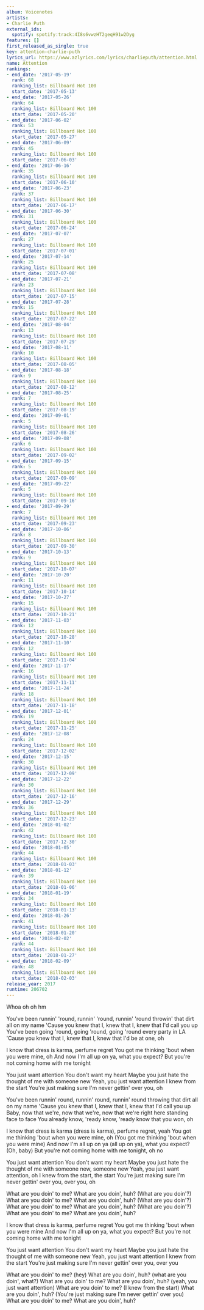 ```yaml
---
album: Voicenotes
artists:
- Charlie Puth
external_ids:
  spotify: spotify:track:4I8s6vwzHT2geqH91w2Dyg
features: []
first_released_as_single: true
key: attention-charlie-puth
lyrics_url: https://www.azlyrics.com/lyrics/charlieputh/attention.html
name: Attention
rankings:
- end_date: '2017-05-19'
  rank: 68
  ranking_list: Billboard Hot 100
  start_date: '2017-05-13'
- end_date: '2017-05-26'
  rank: 64
  ranking_list: Billboard Hot 100
  start_date: '2017-05-20'
- end_date: '2017-06-02'
  rank: 53
  ranking_list: Billboard Hot 100
  start_date: '2017-05-27'
- end_date: '2017-06-09'
  rank: 45
  ranking_list: Billboard Hot 100
  start_date: '2017-06-03'
- end_date: '2017-06-16'
  rank: 35
  ranking_list: Billboard Hot 100
  start_date: '2017-06-10'
- end_date: '2017-06-23'
  rank: 37
  ranking_list: Billboard Hot 100
  start_date: '2017-06-17'
- end_date: '2017-06-30'
  rank: 31
  ranking_list: Billboard Hot 100
  start_date: '2017-06-24'
- end_date: '2017-07-07'
  rank: 27
  ranking_list: Billboard Hot 100
  start_date: '2017-07-01'
- end_date: '2017-07-14'
  rank: 25
  ranking_list: Billboard Hot 100
  start_date: '2017-07-08'
- end_date: '2017-07-21'
  rank: 23
  ranking_list: Billboard Hot 100
  start_date: '2017-07-15'
- end_date: '2017-07-28'
  rank: 15
  ranking_list: Billboard Hot 100
  start_date: '2017-07-22'
- end_date: '2017-08-04'
  rank: 13
  ranking_list: Billboard Hot 100
  start_date: '2017-07-29'
- end_date: '2017-08-11'
  rank: 10
  ranking_list: Billboard Hot 100
  start_date: '2017-08-05'
- end_date: '2017-08-18'
  rank: 9
  ranking_list: Billboard Hot 100
  start_date: '2017-08-12'
- end_date: '2017-08-25'
  rank: 7
  ranking_list: Billboard Hot 100
  start_date: '2017-08-19'
- end_date: '2017-09-01'
  rank: 5
  ranking_list: Billboard Hot 100
  start_date: '2017-08-26'
- end_date: '2017-09-08'
  rank: 6
  ranking_list: Billboard Hot 100
  start_date: '2017-09-02'
- end_date: '2017-09-15'
  rank: 5
  ranking_list: Billboard Hot 100
  start_date: '2017-09-09'
- end_date: '2017-09-22'
  rank: 5
  ranking_list: Billboard Hot 100
  start_date: '2017-09-16'
- end_date: '2017-09-29'
  rank: 7
  ranking_list: Billboard Hot 100
  start_date: '2017-09-23'
- end_date: '2017-10-06'
  rank: 8
  ranking_list: Billboard Hot 100
  start_date: '2017-09-30'
- end_date: '2017-10-13'
  rank: 9
  ranking_list: Billboard Hot 100
  start_date: '2017-10-07'
- end_date: '2017-10-20'
  rank: 11
  ranking_list: Billboard Hot 100
  start_date: '2017-10-14'
- end_date: '2017-10-27'
  rank: 15
  ranking_list: Billboard Hot 100
  start_date: '2017-10-21'
- end_date: '2017-11-03'
  rank: 12
  ranking_list: Billboard Hot 100
  start_date: '2017-10-28'
- end_date: '2017-11-10'
  rank: 12
  ranking_list: Billboard Hot 100
  start_date: '2017-11-04'
- end_date: '2017-11-17'
  rank: 16
  ranking_list: Billboard Hot 100
  start_date: '2017-11-11'
- end_date: '2017-11-24'
  rank: 18
  ranking_list: Billboard Hot 100
  start_date: '2017-11-18'
- end_date: '2017-12-01'
  rank: 19
  ranking_list: Billboard Hot 100
  start_date: '2017-11-25'
- end_date: '2017-12-08'
  rank: 24
  ranking_list: Billboard Hot 100
  start_date: '2017-12-02'
- end_date: '2017-12-15'
  rank: 30
  ranking_list: Billboard Hot 100
  start_date: '2017-12-09'
- end_date: '2017-12-22'
  rank: 30
  ranking_list: Billboard Hot 100
  start_date: '2017-12-16'
- end_date: '2017-12-29'
  rank: 36
  ranking_list: Billboard Hot 100
  start_date: '2017-12-23'
- end_date: '2018-01-02'
  rank: 42
  ranking_list: Billboard Hot 100
  start_date: '2017-12-30'
- end_date: '2018-01-05'
  rank: 44
  ranking_list: Billboard Hot 100
  start_date: '2018-01-03'
- end_date: '2018-01-12'
  rank: 39
  ranking_list: Billboard Hot 100
  start_date: '2018-01-06'
- end_date: '2018-01-19'
  rank: 34
  ranking_list: Billboard Hot 100
  start_date: '2018-01-13'
- end_date: '2018-01-26'
  rank: 41
  ranking_list: Billboard Hot 100
  start_date: '2018-01-20'
- end_date: '2018-02-02'
  rank: 44
  ranking_list: Billboard Hot 100
  start_date: '2018-01-27'
- end_date: '2018-02-09'
  rank: 48
  ranking_list: Billboard Hot 100
  start_date: '2018-02-03'
release_year: 2017
runtime: 206702
---
```

Whoa oh oh hm

You've been runnin' 'round, runnin' 'round, runnin' 'round throwin' that dirt all on my name
'Cause you knew that I, knew that I, knew that I'd call you up
You've been going 'round, going 'round, going 'round every party in LA
'Cause you knew that I, knew that I, knew that I'd be at one, oh

I know that dress is karma, perfume regret
You got me thinking 'bout when you were mine, oh
And now I'm all up on ya, what you expect?
But you're not coming home with me tonight

You just want attention
You don't want my heart
Maybe you just hate the thought of me with someone new
Yeah, you just want attention
I knew from the start
You're just making sure I'm never gettin' over you, oh

You've been runnin' round, runnin' round, runnin' round throwing that dirt all on my name
'Cause you knew that I, knew that I, knew that I'd call you up
Baby, now that we're, now that we're, now that we're right here standing face to face
You already know, 'ready know, 'ready know that you won, oh

I know that dress is karma (dress is karma), perfume regret, yeah
You got me thinking 'bout when you were mine, oh
(You got me thinking 'bout when you were mine)
And now I'm all up on ya (all up on ya), what you expect?
(Oh, baby)
But you're not coming home with me tonight, oh no

You just want attention
You don't want my heart
Maybe you just hate the thought of me with someone new, someone new
Yeah, you just want attention, oh
I knew from the start, the start
You're just making sure I'm never gettin' over you, over you, oh

What are you doin' to me?
What are you doin', huh? (What are you doin'?)
What are you doin' to me?
What are you doin', huh? (What are you doin'?)
What are you doin' to me?
What are you doin', huh? (What are you doin'?)
What are you doin' to me?
What are you doin', huh?

I know that dress is karma, perfume regret
You got me thinking 'bout when you were mine
And now I'm all up on ya, what you expect?
But you're not coming home with me tonight

You just want attention
You don't want my heart
Maybe you just hate the thought of me with someone new
Yeah, you just want attention
I knew from the start
You're just making sure I'm never gettin' over you, over you

What are you doin' to me? (hey)
What are you doin', huh? (what are you doin', what?)
What are you doin' to me?
What are you doin', huh? (yeah, you just want attention)
What are you doin' to me? (I knew from the start)
What are you doin', huh?
(You're just making sure I'm never gettin' over you)
What are you doin' to me?
What are you doin', huh?
